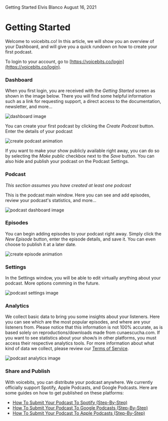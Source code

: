 Getting Started
Elvis Blanco
August 16, 2021

# Getting Started

Welcome to voicebits.co! In this article, we will show you an overview of your Dashboard, and will give you a quick rundown on how to create your first podcast.

To login to your account, go to [https://voicebits.co/login](https://voicebits.co/login).

### Dashboard
When you first login, you are received with the *Getting Started* screen as shown in the image below. There you will find some helpful information such as a link for requesting support, a direct access to the documentation, newsletter, and more...

![dashboard image](/images/articles/cubaescucha-dashboard.png)

You can create your first podcast by clicking the *Create Podcast* button. Enter the details of your podcast

![create podcast animation](/images/articles/cubaescucha-create-podcast-animation.gif)

If you want to make your show publicly available right away, you can do so by selecting the *Make public* checkbox next to the *Save* button. You can also hide and publish your podcast on the Podcast Settings.

### Podcast
*This section assumes you have created at least one podcast*

This is the podcast main window. Here you can see and add episodes, review your podcast's statistics, and more...

![podcast dashboard image](/images/articles/cubaescucha-podcast-main.png)

### Episodes
You can begin adding episodes to your podcast right away. Simply click the *New Episode* button, enter the episode details, and save it. You can even choose to publish it at a later date.

![create episode animation](/images/articles/cubaescucha-create-episode-animation.gif)

### Settings
In the Settings window, you will be able to edit virtually anything about your podcast. More options comming in the future.

![podcast settings image](/images/articles/cubaescucha-podcast-settings.png)

### Analytics
We collect basic data to bring you some insights about your listeners. Here you can see which are the most popular episodes, and where are your listeners from. Please notice that this information is not 100% accurate, as is based solely on reproductions/downloads made from cunaescucha.com. If you want to see statistics about your show/s in other platforms, you must access their respective analytics tools. For more information about what kind of data we collect, please review our [Terms of Service](/terms-of-service).

![podcast analytics image](/images/articles/cubaescucha-podcast-analytics.png)

### Share and Publish
With voicebits, you can distribute your podcast anywhere. We currently officially support Spotify, Apple Podcasts, and Google Podcasts. Here are some guides on how to get published on these platforms:
- [How To Submit Your Podcast To Spotify (Step-By-Step)](#)
- [How To Submit Your Podcast To Google Podcasts (Step-By-Step)](#)
- [How To Submit Your Podcast To Apple Podcasts (Step-By-Step)](#)
